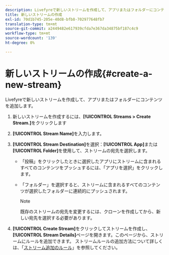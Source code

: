 ```yaml
---
description: Livefyreで新しいストリームを作成して、アプリまたはフォルダーにコンテンツを追加します。
title: 新しいストリームの作成
exl-id: 70d1b745-205e-40d8-bfb8-702977648fb7
translation-type: tm+mt
source-git-commit: a2449482e617939cfda7e367da34875bf187c4c9
workflow-type: tm+mt
source-wordcount: '139'
ht-degree: 0%

---
```


# 新しいストリームの作成{#create-a-new-stream}

Livefyreで新しいストリームを作成して、アプリまたはフォルダーにコンテンツを追加します。

1. 新しいストリームを作成するには、**[!UICONTROL Streams > Create Stream.]**&#x200B;をクリックします
1. **[!UICONTROL Stream Name]**&#x200B;を入力します。
1. **[!UICONTROL Stream Destination]**&#x200B;を選択：**[!UICONTROL App]**&#x200B;または&#x200B;**[!UICONTROL Folder]**&#x200B;を使用して、ストリームの宛先を選択します。

   * 「投稿」をクリックしたときに選択したアプリにストリームに含まれるすべてのコンテンツをプッシュするには、「アプリを選択」をクリックします。
   * 「フォルダー」を選択すると、ストリームに含まれるすべてのコンテンツが選択したフォルダーに連続的にプッシュされます。

      >[!NOTE]
      >
      >既存のストリームの宛先を変更するには、クローンを作成してから、新しい宛先を選択する必要があります。

1. **[!UICONTROL Create Stream]**&#x200B;をクリックしてストリームを作成し、**[!UICONTROL Stream Details]**&#x200B;ページを開きます。このページから、ストリームにルールを追加できます。 ストリームルールの追加方法について詳しくは、「[ストリーム追加のルール](../c-streams/t-add-rules-for-your-stream.md#t_add_rules_for_your_stream)」を参照してください。
